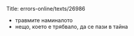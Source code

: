 Title: errors-online/texts/26986

* травмите наминалото
* нещо, което е трябвало, да се пази в тайна
